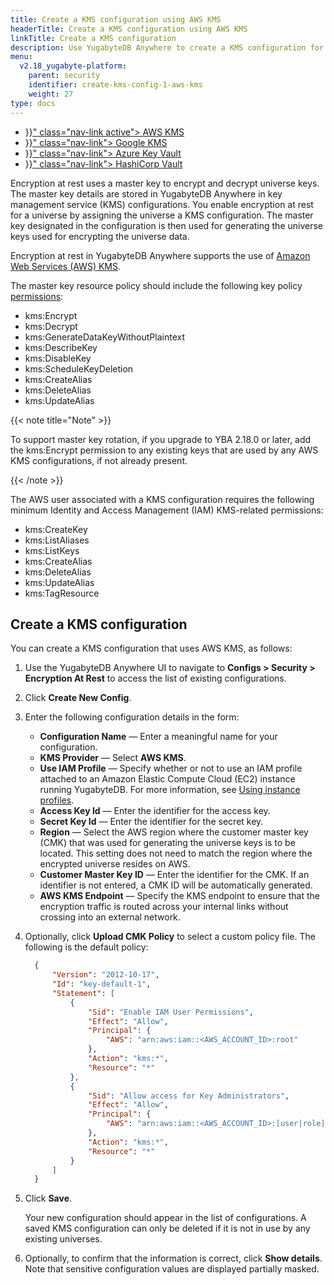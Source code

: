```yaml
---
title: Create a KMS configuration using AWS KMS
headerTitle: Create a KMS configuration using AWS KMS
linkTitle: Create a KMS configuration
description: Use YugabyteDB Anywhere to create a KMS configuration for Amazon Web Services (AWS) KMS.
menu:
  v2.18_yugabyte-platform:
    parent: security
    identifier: create-kms-config-1-aws-kms
    weight: 27
type: docs
---
```


<ul class="nav nav-tabs-alt nav-tabs-yb">
  <li >
    <a href="{{< relref "./aws-kms.md" >}}" class="nav-link active">
      <i class="fa-brands fa-aws" aria-hidden="true"></i>
      AWS KMS
    </a>
  </li>
  <li >
    <a href="{{< relref "./google-kms.md" >}}" class="nav-link">
      <i class="fa-brands fa-google" aria-hidden="true"></i>
      Google KMS
    </a>
  </li>

  <li >
    <a href="{{< relref "./azure-kms.md" >}}" class="nav-link">
      <i class="icon-azure" aria-hidden="true"></i>
      Azure Key Vault
    </a>
  </li>

  <li >
    <a href="{{< relref "./hashicorp-kms.md" >}}" class="nav-link">
      <i class="icon-postgres" aria-hidden="true"></i>
      HashiCorp Vault
    </a>
  </li>

</ul>

Encryption at rest uses a master key to encrypt and decrypt universe keys. The master key details are stored in YugabyteDB Anywhere in key management service (KMS) configurations. You enable encryption at rest for a universe by assigning the universe a KMS configuration. The master key designated in the configuration is then used for generating the universe keys used for encrypting the universe data.

Encryption at rest in YugabyteDB Anywhere supports the use of [Amazon Web Services (AWS) KMS](https://aws.amazon.com/kms/).

The master key resource policy should include the following key policy [permissions](https://docs.aws.amazon.com/kms/latest/developerguide/kms-api-permissions-reference.html):

- kms:Encrypt
- kms:Decrypt
- kms:GenerateDataKeyWithoutPlaintext
- kms:DescribeKey
- kms:DisableKey
- kms:ScheduleKeyDeletion
- kms:CreateAlias
- kms:DeleteAlias
- kms:UpdateAlias

{{< note title="Note" >}}

To support master key rotation, if you upgrade to YBA 2.18.0 or later, add the kms:Encrypt permission to any existing keys that are used by any AWS KMS configurations, if not already present.

{{< /note >}}

The AWS user associated with a KMS configuration requires the following minimum Identity and Access Management (IAM) KMS-related permissions:

- kms:CreateKey
- kms:ListAliases
- kms:ListKeys
- kms:CreateAlias
- kms:DeleteAlias
- kms:UpdateAlias
- kms:TagResource

## Create a KMS configuration

You can create a KMS configuration that uses AWS KMS, as follows:

1. Use the YugabyteDB Anywhere UI to navigate to **Configs > Security > Encryption At Rest** to access the list of existing configurations.

1. Click **Create New Config**.

1. Enter the following configuration details in the form:

    - **Configuration Name** — Enter a meaningful name for your configuration.
    - **KMS Provider** — Select **AWS KMS**.
    - **Use IAM Profile** — Specify whether or not to use an IAM profile attached to an Amazon Elastic Compute Cloud (EC2) instance running YugabyteDB. For more information, see [Using instance profiles](https://docs.aws.amazon.com/IAM/latest/UserGuide/id_roles_use_switch-role-ec2_instance-profiles.html).
    - **Access Key Id** — Enter the identifier for the access key.
    - **Secret Key Id** — Enter the identifier for the secret key.
    - **Region** — Select the AWS region where the customer master key (CMK) that was used for generating the universe keys is to be located. This setting does not need to match the region where the encrypted universe resides on AWS.
    - **Customer Master Key ID** — Enter the identifier for the CMK. If an identifier is not entered, a CMK ID will be automatically generated.
    - **AWS KMS Endpoint** — Specify the KMS endpoint to ensure that the encryption traffic is routed across your internal links without crossing into an external network.

1. Optionally, click **Upload CMK Policy** to select a custom policy file. The following is the default policy:

    ```json
      {
          "Version": "2012-10-17",
          "Id": "key-default-1",
          "Statement": [
              {
                  "Sid": "Enable IAM User Permissions",
                  "Effect": "Allow",
                  "Principal": {
                      "AWS": "arn:aws:iam::<AWS_ACCOUNT_ID>:root"
                  },
                  "Action": "kms:*",
                  "Resource": "*"
              },
              {
                  "Sid": "Allow access for Key Administrators",
                  "Effect": "Allow",
                  "Principal": {
                      "AWS": "arn:aws:iam::<AWS_ACCOUNT_ID>:[user|role]{1}/[<USER_NAME>|<ROLE_NAME>]{1}"
                  },
                  "Action": "kms:*",
                  "Resource": "*"
              }
          ]
      }
    ```

1. Click **Save**.

    Your new configuration should appear in the list of configurations. A saved KMS configuration can only be deleted if it is not in use by any existing universes.

1. Optionally, to confirm that the information is correct, click **Show details**. Note that sensitive configuration values are displayed partially masked.
